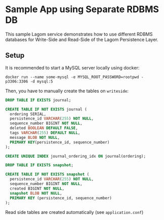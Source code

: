 # Sample App using Separate RDBMS DB

This sample Lagom service demonstrates how to use different RDBMS databases for Write-Side and Read-Side of the Lagom Persistence Layer.

## Setup

It is recommended to start a MySQL server locally using docker:

`docker run --name some-mysql -e MYSQL_ROOT_PASSWORD=rootpwd -p3306:3306 -d mysql:5`

Then, you have to manually create the tables on `writeside`:

```sql
DROP TABLE IF EXISTS journal;

CREATE TABLE IF NOT EXISTS journal (
  ordering SERIAL,
  persistence_id VARCHAR(255) NOT NULL,
  sequence_number BIGINT NOT NULL,
  deleted BOOLEAN DEFAULT FALSE,
  tags VARCHAR(255) DEFAULT NULL,
  message BLOB NOT NULL,
  PRIMARY KEY(persistence_id, sequence_number)
);

CREATE UNIQUE INDEX journal_ordering_idx ON journal(ordering);

DROP TABLE IF EXISTS snapshot;

CREATE TABLE IF NOT EXISTS snapshot (
  persistence_id VARCHAR(255) NOT NULL,
  sequence_number BIGINT NOT NULL,
  created BIGINT NOT NULL,
  snapshot BLOB NOT NULL,
  PRIMARY KEY (persistence_id, sequence_number)
);

```

Read side tables are created automatically (see `application.conf`)
